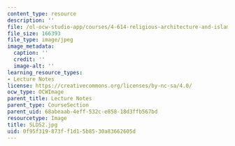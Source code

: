 ```yaml
---
content_type: resource
description: ''
file: /ol-ocw-studio-app/courses/4-614-religious-architecture-and-islamic-cultures-fall-2002/0f95f319873ff1d15b8530a83662605d_SLD52.jpg
file_size: 166393
file_type: image/jpeg
image_metadata:
  caption: ''
  credit: ''
  image-alt: ''
learning_resource_types:
- Lecture Notes
license: https://creativecommons.org/licenses/by-nc-sa/4.0/
ocw_type: OCWImage
parent_title: Lecture Notes
parent_type: CourseSection
parent_uid: 68abeaab-4eff-532c-e858-18d3ffb567bd
resourcetype: Image
title: SLD52.jpg
uid: 0f95f319-873f-f1d1-5b85-30a83662605d
---
```

